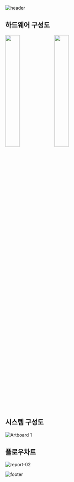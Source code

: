 ![header](https://capsule-render.vercel.app/api?type=waving&&&color=0:00BCF2,100:2158A8&height=250&width=867.2&section=header&text=SmartBuilding%20SecuritySystem&fontSize=40&fontAlignY=40&fontColor=FFFFFF)

## 하드웨어 구성도
<img src = "https://github.com/user-attachments/assets/9384605b-7ab4-4998-8b3f-5787241844e6" width="30%" height="30%">
<img src = "https://github.com/user-attachments/assets/cf2842a1-de05-4e66-b96a-5239b828aab2" width="30%" height="30%">

## 시스템 구성도
![Artboard 1](https://github.com/user-attachments/assets/de16e779-babc-4d73-aab6-fff3196a56a6)

## 플로우차트
![report-02](https://github.com/user-attachments/assets/64728c41-3f45-49c9-a907-00870a79c337)


![footer](https://capsule-render.vercel.app/api?type=waving&&&color=0:2158A8,100:00BCF2&height=170&section=footer&text=Thank%20you&&fontAlignY=70&fontSize=30&fontColor=FFFFFF)

